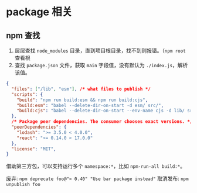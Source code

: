 # package 相关


## npm 查找

1. 层层查找 `node_modules` 目录，直到项目根目录，找不到则报错。（`npm root` 查看根
2. 查找 `package.json` 文件，获取 `main` 字段值，没有默认为 `./index.js`，解析该值。

```json
{
  "files": ["/lib", "esm"], /* what files to publish */
  "scripts": {
    "build": "npm run build:esm && npm run build:cjs",
    "build:esm": "babel --delete-dir-on-start -d esm/ src/",
    "build:cjs": "babel --delete-dir-on-start --env-name cjs -d lib/ src/",
  },
  /* Package peer dependencies. The consumer chooses exact versions. */
  "peerDependencies": {
    "lodash": ">= 3.5.0 < 4.0.0",
    "react": ">= 0.14.0 < 17.0.0"
  },
  "license": "MIT",
}
```

借助第三方包，可以支持运行多个 `namespace:*`，比如 `npm-run-all build:*`。

废弃: `npm deprecate foo@"< 0.40" "Use bar package instead"`
取消发布: `npm unpublish foo`
